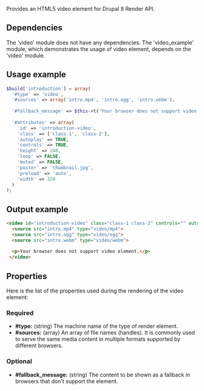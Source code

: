 Provides an HTML5 video element for Drupal 8 Render API.

## Dependencies
The 'video' module does not have any dependencies. The 'video_example' module, which demonstrates the usage of video element, depends on the 'video' module.

## Usage example
```php
$build['introduction'] = array(
  '#type' => 'video',
  '#sources' => array('intro.mp4', 'intro.ogg', 'intro.webm'),
  
  '#fallback_message' => $this->t('Your browser does not support video element.'),
  
  '#attributes' => array(
    'id' => 'introduction-video',
    'class' => ['class-1', 'class-2'],
    'autoplay' => TRUE,
    'controls' => TRUE,
    'height' => 240,
    'loop' => FALSE,
    'muted' => FALSE,
    'poster' => 'thumbnail.jpg',
    'preload' => 'auto',
    'width' => 320
  )
);
```

## Output example
```html
<video id="introduction-video" class="class-1 class-2" controls="" autoplay="" preload="auto" height="240" width="320" poster="thumbnail.jpg">
  <source src="intro.mp4" type="video/mp4">
  <source src="intro.ogg" type="video/ogg">
  <source src="intro.webm" type="video/webm">
    
  <p>Your browser does not support video element.</p>
 </video>
```

## Properties
Here is the list of the properties used during the rendering of the video element:

### Required
- **#type:** (string) The machine name of the type of render element.
- **#sources:** (array) An array of file names (handles). It is commonly used to serve the same media content in multiple formats supported by different browsers.

### Optional
- **#fallback_message:** (string) The content to be shown as a fallback in browsers that don't support the element.
